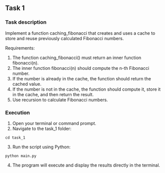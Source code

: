 ## Task 1

### Task description

Implement a function caching_fibonacci that creates and uses a cache to store and reuse previously calculated Fibonacci numbers.

Requirements:

1. The function caching_fibonacci() must return an inner function fibonacci(n).
2. The inner function fibonacci(n) should compute the n-th Fibonacci number.
3. If the number is already in the cache, the function should return the cached value.
4. If the number is not in the cache, the function should compute it, store it in the cache, and then return the result.
5. Use recursion to calculate Fibonacci numbers.

### Execution

1. Open your terminal or command prompt.
2. Navigate to the task_1 folder:

```
cd task_1
```

3. Run the script using Python:

```
python main.py
```

4. The program will execute and display the results directly in the terminal.
